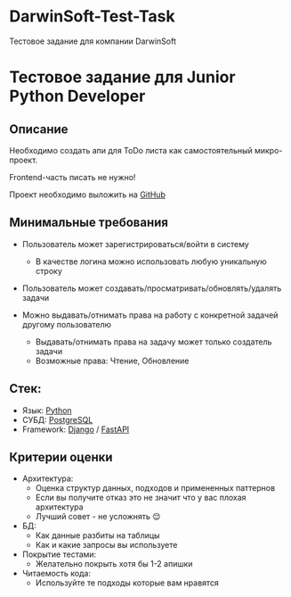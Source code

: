# DarwinSoft-Test-Task
Тестовое задание для компании DarwinSoft
# Тестовое задание для Junior Python Developer

## Описание

Необходимо создать апи для ToDo листа как самостоятельный микро-проект.

Frontend-часть писать не нужно!

Проект необходимо выложить на [GitHub](https://github.com)

## Минимальные требования

- Пользователь может зарегистрироваться/войти в систему

  - В качестве логина можно использовать любую уникальную строку

- Пользователь может создавать/просматривать/обновлять/удалять задачи

- Можно выдавать/отнимать права на работу с конкретной задачей другому пользователю
  - Выдавать/отнимать права на задачу может только создатель задачи
  - Возможные права: Чтение, Обновление

## Стек:

- Язык: [Python](https://www.python.org/)
- СУБД: [PostgreSQL](https://www.postgresql.org)
- Framework: [Django](https://www.djangoproject.com/) / [FastAPI](https://fastapi.tiangolo.com/)

## Критерии оценки

- Архитектура:
  - Оценка структур данных, подходов и примененных паттернов
  - Если вы получите отказ это не значит что у вас плохая архитектура
  - Лучший совет - не усложнять 😌
- БД:
  - Как данные разбиты на таблицы
  - Как и какие запросы вы используете
- Покрытие тестами:
  - Желательно покрыть хотя бы 1-2 апишки
- Читаемость кода:
  - Используйте те подходы которые вам нравятся
